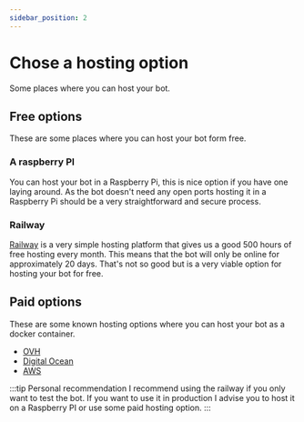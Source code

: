 ```yaml
---
sidebar_position: 2
---
```


# Chose a hosting option

Some places where you can host your bot.

## Free options

These are some places where you can host your bot form free.

### A raspberry PI

You can host your bot in a Raspberry Pi, this is nice option if you have one laying around. As the bot doesn't need any open ports hosting it in a Raspberry Pi should be a very straightforward and secure process.

### Railway

[Railway](https://railway.app/) is a very simple hosting platform that gives us a good 500 hours of free hosting every month. This means that the bot will only be online for approximately 20 days. That's not so good but is a very viable option for hosting your bot for free.

## Paid options

These are some known hosting options where you can host your bot as a docker container.

- [OVH](https://www.ovhcloud.com/en/vps/)
- [Digital Ocean](https://www.digitalocean.com/)
- [AWS](https://aws.amazon.com/ec2)

:::tip Personal recommendation
I recommend using the railway if you only want to test the bot. If you want to use it in production I advise you to host it on a Raspberry PI or use some paid hosting option.
:::
